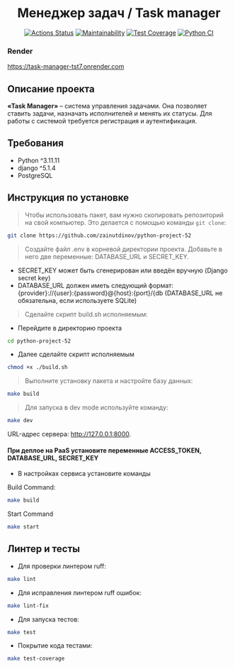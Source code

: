 <div align="center">
<h1>Менеджер задач / Task manager</h1>
</div>

<div align="center">

[![Actions Status](https://github.com/zainutdinov/python-project-52/actions/workflows/hexlet-check.yml/badge.svg)](https://github.com/zainutdinov/python-project-52/actions) [![Maintainability](https://api.codeclimate.com/v1/badges/716ca67008ef14b45bf1/maintainability)](https://codeclimate.com/github/zainutdinov/python-project-52/maintainability) [![Test Coverage](https://api.codeclimate.com/v1/badges/716ca67008ef14b45bf1/test_coverage)](https://codeclimate.com/github/zainutdinov/python-project-52/test_coverage) [![Python CI](https://github.com/zainutdinov/python-project-52/actions/workflows/pyci.yml/badge.svg)](https://github.com/zainutdinov/python-project-52/actions/workflows/pyci.yml)

</div>

### Render
https://task-manager-tst7.onrender.com


## Описание проекта

**«Task Manager»** – система управления задачами. Она позволяет ставить задачи, назначать исполнителей и менять их статусы. Для работы с системой требуется регистрация и аутентификация.

## Требования

- Python ^3.11.11
- django ^5.1.4
- PostgreSQL

## Инструкция по установке

> Чтобы использовать пакет, вам нужно скопировать репозиторий на свой компьютер. Это делается с помощью команды ``git clone``:

```bash
git clone https://github.com/zainutdinov/python-project-52
```

> Создайте файл .env в корневой директории проекта. Добавьте в него две переменные: DATABASE_URL и SECRET_KEY.

- SECRET_KEY может быть сгенерирован или введён вручную (Django secret key)
- DATABASE_URL должен иметь следующий формат: {provider}://{user}:{password}@{host}:{port}/{db (DATABASE_URL не обязательна, если используете SQLite)

> Сделайте скрипт build.sh исполняемым:

- Перейдите в директорию проекта
```bash
cd python-project-52
```

- Далее сделайте скрипт исполняемым
```bash
chmod +x ./build.sh
```

> Выполните установку пакета и настройте базу данных:

```bash
make build
```

> Для запуска в dev mode используйте команду:
```bash
make dev
```
URL-адрес сервера: http://127.0.0.1:8000.

#### При деплое на PaaS установите переменные ACCESS_TOKEN, DATABASE_URL, SECRET_KEY

- В настройках сервиса установите команды

Build Command:
```bash
make build
```

Start Command
```bash
make start
```

## Линтер и тесты

- Для проверки линтером ruff:
```bash
make lint
```

- Для исправления линтером ruff ошибок:
```bash
make lint-fix
```

- Для запуска тестов:
```bash
make test
```

- Покрытие кода тестами:
```bash
make test-coverage
```